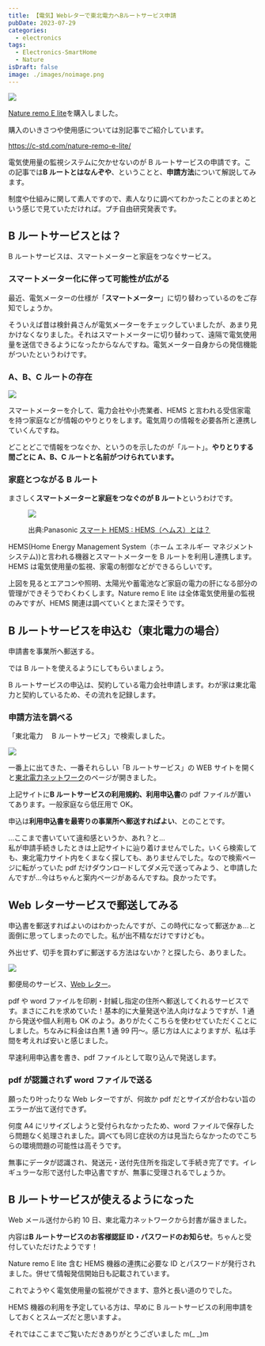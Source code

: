 ```yaml
---
title: 【電気】Webレターで東北電力へBルートサービス申請
pubDate: 2023-07-29
categories:
  - electronics
tags:
  - Electronics-SmartHome
  - Nature
isDraft: false
image: ./images/noimage.png
---
```


![](images/b-root_thumb-1024x640.jpg)

[Nature remo E lite](https://nature.global/nature-remo-e-lite/)を購入しました。

購入のいきさつや使用感については別記事でご紹介しています。

https://c-std.com/nature-remo-e-lite/

電気使用量の監視システムに欠かせないのが B ルートサービスの申請です。この記事では**B ルートとはなんぞや**、ということと、**申請方法**について解説してみます。

制度や仕組みに関して素人ですので、素人なりに調べてわかったことのまとめという感じで見ていただければ。プチ自由研究発表です。

## B ルートサービスとは？

B ルートサービスは、スマートメーターと家庭をつなぐサービス。

### スマートメーター化に伴って可能性が広がる

最近、電気メーターの仕様が「**スマートメーター**」に切り替わっているのをご存知でしょうか。

そういえば昔は検針員さんが電気メーターをチェックしていましたが、あまり見かけなくなりました。それはスマートメーターに切り替わって、遠隔で電気使用量を送信できるようになったからなんですね。電気メーター自身からの発信機能がついたというわけです。

### A、B、C ルートの存在

![](images/b-root1.png)

スマートメーターを介して、電力会社や小売業者、HEMS と言われる受信家電を持つ家庭などが情報のやりとりをします。電気周りの情報を必要各所と連携していくんですね。

どことどこで情報をつなぐか、というのを示したのが「ルート」。**やりとりする間ごとに A、B、C ルートと名前がつけられています。**

### 家庭とつながる B ルート

まさしく**スマートメーターと家庭をつなぐのが B ルート**というわけです。

<figure>

![](images/b-root2.png)

<figcaption>

出典:Panasonic [スマート HEMS : HEMS（ヘムス）とは？](https://www2.panasonic.biz/jp/densetsu/aiseg/hems/about/)

</figcaption>

</figure>

HEMS(Home Energy Management System（ホーム エネルギー マネジメント システム))と言われる機器とスマートメーターを B ルートを利用し連携します。HEMS は電気使用量の監視、家電の制御などができるらしいです。

上図を見るとエアコンや照明、太陽光や蓄電池など家庭の電力の肝になる部分の管理ができそうでわくわくします。Nature remo E lite は全体電気使用量の監視のみですが、HEMS 関連は調べていくとまた深そうです。

## B ルートサービスを申込む（東北電力の場合）

申請書を事業所へ郵送する。

では B ルートを使えるようにしてもらいましょう。

B ルートサービスの申込は、契約している電力会社申請します。わが家は東北電力と契約しているため、その流れを記録します。

### 申請方法を調べる

「東北電力　 B ルートサービス」で検索しました。

![](images/b-root3-1024x797.png)

一番上に出てきた、一番それらしい「B ルートサービス」の WEB サイトを開くと[東北電力ネットワーク](https://nw.tohoku-epco.co.jp/consignment/request/other/)のページが開きました。

上記サイトに**B ルートサービスの利用規約、利用申込書**の pdf ファイルが置いてあります。一般家庭なら低圧用で OK。

申込は**利用申込書を最寄りの事業所へ郵送すればよい**、とのことです。

…ここまで書いていて違和感というか、あれ？と…  
私が申請手続きしたときは上記サイトに辿り着けませんでした。いくら検索しても、東北電力サイト内をくまなく探しても、ありませんでした。なので検索ページに転がっていた pdf だけダウンロードしてダメ元で送ってみよう、と申請したんですが…今はちゃんと案内ページがあるんですね。良かったです。

## Web レターサービスで郵送してみる

申込書を郵送すればよいのはわかったんですが、この時代になって郵送かぁ…と面倒に思ってしまったのでした。私が出不精なだけですけども。

外出せず、切手を買わずに郵送する方法はないか？と探したら、ありました。

![](images/webletter-1024x620.png)

郵便局のサービス、[Web レター](https://www.post.japanpost.jp/service/webletter/)。

pdf や word ファイルを印刷・封緘し指定の住所へ郵送してくれるサービスです。まさにこれを求めていた！基本的に大量発送や法人向けなようですが、1 通から発送や個人利用も OK のよう。ありがたくこちらを使わせていただくことにしました。ちなみに料金は白黒 1 通 99 円～。感じ方は人によりますが、私は手間を考えれば安いと感じました。

早速利用申込書を書き、pdf ファイルとして取り込んで発送します。

### pdf が認識されず word ファイルで送る

願ったり叶ったりな Web レターですが、何故か pdf だとサイズが合わない旨のエラーが出て送付できず。

何度 A4 にリサイズしようと受付られなかったため、word ファイルで保存したら問題なく処理されました。調べても同じ症状の方は見当たらなかったのでこちらの環境問題の可能性は高そうです。

無事にデータが認識され、発送元・送付先住所を指定して手続き完了です。イレギュラーな形で送付した申込書ですが、無事に受理されるでしょうか。

## B ルートサービスが使えるようになった

Web メール送付から約 10 日、東北電力ネットワークから封書が届きました。

内容は**B ルートサービスのお客様認証 ID・パスワードのお知らせ**。ちゃんと受付していただけたようです！

Nature remo E lite 含む HEMS 機器の連携に必要な ID とパスワードが発行されました。併せて情報発信開始日も記載されています。

これでようやく電気使用量の監視ができます、意外と長い道のりでした。

HEMS 機器の利用を予定している方は、早めに B ルートサービスの利用申請をしておくとスムーズだと思いますよ。

それではここまでご覧いただきありがとうございました m(\_ \_)m
